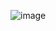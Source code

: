 ![image](https://user-images.githubusercontent.com/110505489/223913494-f5827740-f00d-4390-a7e6-1a95b354d872.png)
